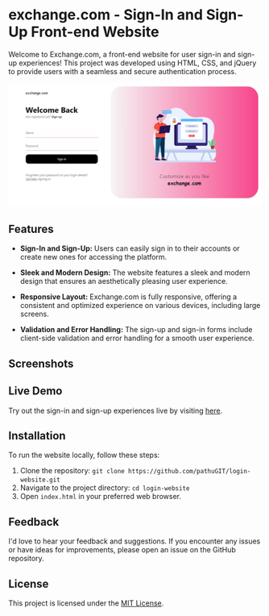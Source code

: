 # exchange.com - Sign-In and Sign-Up Front-end Website

Welcome to Exchange.com, a front-end website for user sign-in and sign-up experiences! This project was developed using HTML, CSS, and jQuery to provide users with a seamless and secure authentication process.

![Exchange.com Preview](Capture.JPG)

## Features

- **Sign-In and Sign-Up:** Users can easily sign in to their accounts or create new ones for accessing the platform.

- **Sleek and Modern Design:** The website features a sleek and modern design that ensures an aesthetically pleasing user experience.

- **Responsive Layout:** Exchange.com is fully responsive, offering a consistent and optimized experience on various devices, including large screens.

- **Validation and Error Handling:** The sign-up and sign-in forms include client-side validation and error handling for a smooth user experience.

## Screenshots

## Live Demo

Try out the sign-in and sign-up experiences live by visiting [here](https://pathugit.github.io/login-website/).

## Installation

To run the website locally, follow these steps:

1. Clone the repository: `git clone https://github.com/pathuGIT/login-website.git`
2. Navigate to the project directory: `cd login-website`
3. Open `index.html` in your preferred web browser.

## Feedback

I'd love to hear your feedback and suggestions. If you encounter any issues or have ideas for improvements, please open an issue on the GitHub repository.

## License

This project is licensed under the [MIT License](LICENSE).
